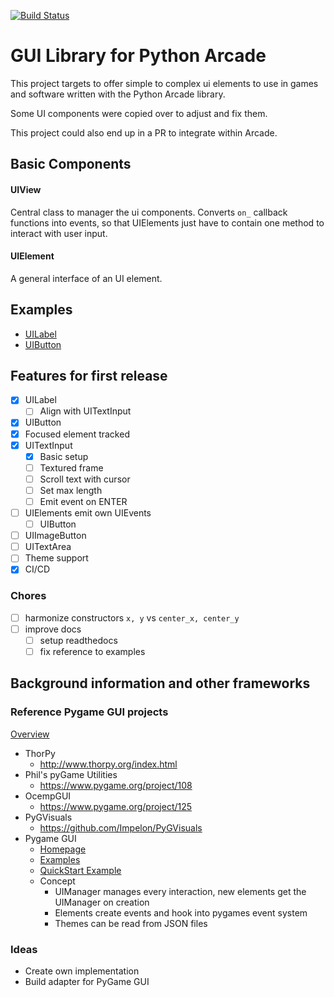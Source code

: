 [![Build Status](https://travis-ci.org/eruvanos/arcade_gui.svg?branch=master)](https://travis-ci.org/eruvanos/arcade_gui)

# GUI Library for Python Arcade

This project targets to offer simple to complex ui elements
to use in games and software written with the Python Arcade library.

Some UI components were copied over to adjust and fix them.

This project could also end up in a PR to integrate within Arcade.

## Basic Components

#### UIView
Central class to manager the ui components.
Converts `on_` callback functions into events, so that UIElements
just have to contain one method to interact with user input.

#### UIElement
A general interface of an UI element.

## Examples

* [UILabel](./examples/show_uilabel.py)
* [UIButton](./examples/show_uibutton.py)


## Features for first release

* [x] UILabel
    * [ ] Align with UITextInput
* [x] UIButton
* [x] Focused element tracked
* [x] UITextInput
    * [x] Basic setup
    * [ ] Textured frame
    * [ ] Scroll text with cursor
    * [ ] Set max length
    * [ ] Emit event on ENTER
* [ ] UIElements emit own UIEvents
    * [ ] UIButton
* [ ] UIImageButton
* [ ] UITextArea
* [ ] Theme support
* [x] CI/CD

### Chores

* [ ] harmonize constructors `x, y` vs `center_x, center_y`
* [ ] improve docs
    * [ ] setup readthedocs
    * [ ] fix reference to examples

## Background information and other frameworks

### Reference Pygame GUI projects

[Overview](https://www.pygame.org/wiki/gui)

* ThorPy
    * http://www.thorpy.org/index.html
* Phil's pyGame Utilities
    * https://www.pygame.org/project/108
* OcempGUI
    * https://www.pygame.org/project/125
* PyGVisuals
    * https://github.com/Impelon/PyGVisuals
* Pygame GUI
    * [Homepage](https://github.com/MyreMylar/pygame_gui)
    * [Examples](https://github.com/MyreMylar/pygame_gui_examples)
    * [QuickStart Example](https://github.com/MyreMylar/pygame_gui_examples/blob/master/quick_start.py)
    * Concept
        * UIManager manages every interaction, new elements get the UIManager on creation
        * Elements create events and hook into pygames event system
        * Themes can be read from JSON files


### Ideas
* Create own implementation
* Build adapter for PyGame GUI